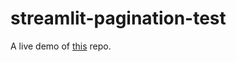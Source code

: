 # streamlit-pagination-test
A live demo of [this](https://github.com/Socvest/streamlit-pagination) repo.
